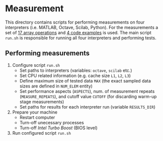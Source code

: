 # Measurement

This directory contains scripts for performing measurements on four interpreters (i.e. MATLAB, Octave, Scilab, Python).
For the measurements a set of [17 array operations](array-operations/README.md) and [4 code examples](analyzed-codes/README.md) is used.
The main script `run.sh` is responsible for running all four interpreters and performing tests.

## Performing measurements

1. Configure script `run.sh`
   * Set paths to interpreters (variables: `octave`, `scilab` etc.)
   * Set CPU related information (e.g. cache size `L1`, `L2`, `L3`)
   * Define maximum size of tested data `MAX` (the exact sampled data sizes are defined in `NUM_ELEM` entity)
   * Set performance aspects (`ASPECTS`), num. of measurement repeats (`MEASURE_REPEATS`), and cutoff value `CUTOFF` (for discarding warm-up stage measurements)
   * Set paths for results for each interpreter run (variable `RESULTS_DIR`)
2. Prepare your machine
   * Restart computer
   * Turn-off unecessary processes
   * Turn-off _Intel Turbo Boost_ (BIOS level)
3. Run configured script `run.sh`
